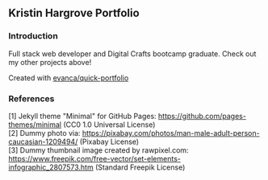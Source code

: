 ## Kristin Hargrove Portfolio

### Introduction

Full stack web developer and Digital Crafts bootcamp graduate.
Check out my other projects above!

Created with <a href='https://github.com/evanca/quick-portfolio'>evanca/quick-portfolio</a>

### References

[1] Jekyll theme "Minimal" for GitHub Pages: https://github.com/pages-themes/minimal (CC0 1.0 Universal License)
<br>[2] Dummy photo via: https://pixabay.com/photos/man-male-adult-person-caucasian-1209494/ (Pixabay License)
<br>[3] Dummy thumbnail image created by rawpixel.com: https://www.freepik.com/free-vector/set-elements-infographic_2807573.htm (Standard Freepik License)
